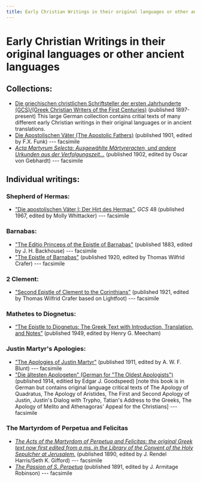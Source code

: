 ```yaml
---
title: Early Christian Writings in their original languages or other ancient languages
---
```


# Early Christian Writings in their original languages or other ancient languages

## Collections:

* [Die griechischen christlichen Schriftsteller der ersten Jahrhunderte (GCS)/(Greek Christian Writers of the First Centuries)](https://bibelexegese.bbaw.de/publikationsreihen/gcs/) (published 1897-present) This large German collection contains critial texts of many different early Christian writings in their original languages or in ancient translations.
* [Die Apostolischen Väter (The Apostolic Fathers)](https://archive.org/details/dieapostolischen00clem) (published 1901, edited by F.X. Funk) --- facsimile
* [*Acta Martyrum Selecta: Ausgewählte Märtyreracten, und andere Urkunden aus der Verfolgungszeit...*](https://archive.org/details/actamartyrumsel00gebhgoog) (published 1902, edited by Oscar von Gebhardt) --- facsimile

## Individual writings:

### Shepherd of Hermas:

* ["Die apostolischen Väter I: Der Hirt des Hermas"](https://www.degruyter.com/viewbooktoc/product/185496), *GCS* 48 (published 1967, edited by Molly Whittacker) --- facsimile

### Barnabas:
* ["The Editio Princeps of the Epistle of Barnabas"](https://archive.org/details/editioprincepsof00barn) (published 1883, edited by J. H. Backhouse) --- facsimile
* ["The Epistle of Barnabas"](https://books.google.com/books?id=8ktOAAAAYAAJ) (published 1920, edited by Thomas Wilfrid Crafer) --- facsimile

### 2 Clement:
* ["Second Epistle of Clement to the Corinthians"](https://archive.org/details/secondepistleofc00clemuoft) (published 1921, edited by Thomas Wilfrid Crafer based on Lightfoot) --- facsimile

### Mathetes to Diognetus:
* [“The Epistle to Diognetus: The Greek Text with Introduction, Translation, and Notes”](diognetus_meecham.html) (published 1949, edited by Henry G. Meecham)

### Justin Martyr's Apologies:
* ["The Apologies of Justin Martyr"](https://archive.org/details/apologiesofjust00just) (published 1911, edited by A. W. F. Blunt) --- facsimile
* ["Die ältesten Apologeten" (German for "The Oldest Apologists")](http://files.xpian.info/diealtestenapologeten.pdf) (published 1914, editied by Edgar J. Goodspeed) [note this book is in German but contains original language critical texts of The Apology of Quadratus, The Apology of Aristides, The First and Second Apology of Justin, Justin's Dialog with Trypho, Tatian's Address to the Greeks, The Apology of Melito and Athenagoras' Appeal for the Christians] --- facsimile

### The Martyrdom of Perpetua and Felicitas
* [*The Acts of the Martyrdom of Perpetua and Felicitas: the original Greek text now first edited from a ms. in the Library of the Convent of the Holy Sepulcher at Jerusalem.*](https://archive.org/details/TheActsOfTheMartyrdom) (published 1890, edited by  J. Rendel Harris/Seth K. Gifford) --- facsimile
* [*The Passion of S. Perpetua*](https://archive.org/details/MN5140ucmf_2) (published 1891, edited by J. Armitage Robinson) --- facsimile
